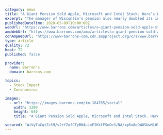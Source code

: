 ```yaml
---
category: news
title: "A Giant Pension Sold Apple, Microsoft and Intel Stock. Here’s What It Bought."
excerpt: "The manager of Wisconsin’s pension also nearly doubled its investment in Uber stock in the first quarter. The pension is one of the largest in the U.S. and by some measures one of the best."
publishedDateTime: 2020-05-09T10:00:00Z
webUrl: "https://www.barrons.com/articles/a-giant-pension-sold-apple-stock-microsoft-intel-bought-uber-51588871495"
ampWebUrl: "https://www.barrons.com/amp/articles/a-giant-pension-sold-apple-stock-microsoft-intel-bought-uber-51588871495"
cdnAmpWebUrl: "https://www-barrons-com.cdn.ampproject.org/c/s/www.barrons.com/amp/articles/a-giant-pension-sold-apple-stock-microsoft-intel-bought-uber-51588871495"
type: article
quality: 72
heat: 72
published: false

provider:
  name: Barron's
  domain: barrons.com

topics:
  - Stock Impact
  - Coronavirus

images:
  - url: "https://images.barrons.com/im-184765/social"
    width: 1280
    height: 640
    title: "A Giant Pension Sold Apple, Microsoft and Intel Stock. Here’s What It Bought."

secured: "WiVyTuCqtZc5M/v2rYZufCTyBH4uLmEIKkfFSmOe3/NA/xp5x0q9W0SUwML05TjWq92f1YUzcmLdQaUvH72UkAPfAKHnqEVQH5guTRTue8XBF5urNi4XZ8qSotKoW0RUk7RI1WEOQw7WUqYw6oFFmakSTxWbIM9zIgJuUZUVEkZsogGnqbbbzZudXqwXdZ888I4BrBZftcCEkAO2uIXZlFZmilQ4TVQEiTJGHWLbAJcMU2ffuUfih+kc5sOi2yck/GND7OYAc6s2DelIxelesT9aS1YY5rCg9azJIcUt4hTH9ELzOng7BjdfxkH0hDq0x8ru3SHOR0EBma2g+hhvHvHR21XsWpoP5Hv4AUJ0W4AUZC+gYRWa5Pnk8I3yW8kwPHZFxzOR4fdq5nUlOXJuE3qGf0w2wum5/JRNmmS+MgaXn6YPRAGPf28WIyaKGzDwljwrc/oD+0JZ+nQDruEFn5gLWgS7LXRFg0BrcuXYZmM=;VKx/WvAtIH8YplcF8twGWQ=="
---
```



